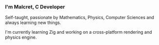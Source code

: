 ### I'm Malcret, C Developer

Self-taught, passionate by Mathematics, Physics, Computer Sciences and always learning new things.

I'm currently learning Zig and working on a cross-platform rendering and physics engine.
